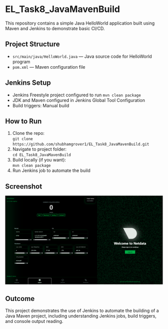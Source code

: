 # EL_Task8_JavaMavenBuild

This repository contains a simple Java HelloWorld application built using Maven and Jenkins to demonstrate basic CI/CD.

## Project Structure
- `src/main/java/HelloWorld.java` — Java source code for HelloWorld program
- `pom.xml` — Maven configuration file

## Jenkins Setup
- Jenkins Freestyle project configured to run `mvn clean package`
- JDK and Maven configured in Jenkins Global Tool Configuration
- Build triggers: Manual build

## How to Run
1. Clone the repo:  
   `git clone https://github.com/shubhamgrover1/EL_Task8_JavaMavenBuild.git`
2. Navigate to project folder:  
   `cd EL_Task8_JavaMavenBuild`
3. Build locally (if you want):  
   `mvn clean package`
4. Run Jenkins job to automate the build

## Screenshot

![Jenkins Build Success](jenkins-success.png)

## Outcome
This project demonstrates the use of Jenkins to automate the building of a Java Maven project, including understanding Jenkins jobs, build triggers, and console output reading.


